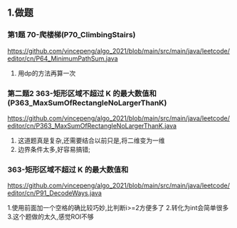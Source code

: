 ## 1.做题

### 第1题 70-爬楼梯(P70_ClimbingStairs)

https://github.com/vincepeng/algo_2021/blob/main/src/main/java/leetcode/editor/cn/P64_MinimumPathSum.java

1. 用dp的方法再算一次

### 第二题2 363-矩形区域不超过 K 的最大数值和(P363_MaxSumOfRectangleNoLargerThanK)

https://github.com/vincepeng/algo_2021/blob/main/src/main/java/leetcode/editor/cn/P363_MaxSumOfRectangleNoLargerThanK.java

1. 这道题真是复杂,还需要结合以前只是,将二维变为一维
2. 边界条件太多,好容易搞错;

### 363-矩形区域不超过 K 的最大数值和

https://github.com/vincepeng/algo_2021/blob/main/src/main/java/leetcode/editor/cn/P91_DecodeWays.java

1.使用前面加一个空格的确比较巧妙,比判断i>=2方便多了 2.转化为int会简单很多 3.这个题做的太久,感觉ROI不够








